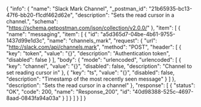{
  "info": {
    "name": "Slack Mark Channel",
    "_postman_id": "21b65935-bc13-47f6-bb20-f1cdf462d62e",
    "description": "Sets the read cursor in a channel.",
    "schema": "https://schema.getpostman.com/json/collection/v2.0.0/"
  },
  "item": [
    {
      "name": "messaging",
      "item": [
        {
          "id": "a5d365d7-04be-4b61-9755-1437d99e1d3c",
          "name": "channels_mark",
          "request": {
            "url": "http://slack.com/api/channels.mark",
            "method": "POST",
            "header": [
              {
                "key": "token",
                "value": "{}",
                "description": "Authentication token",
                "disabled": false
              }
            ],
            "body": {
              "mode": "urlencoded",
              "urlencoded": [
                {
                  "key": "channel",
                  "value": "{}",
                  "disabled": false,
                  "description": "Channel to set reading cursor in"
                },
                {
                  "key": "ts",
                  "value": "{}",
                  "disabled": false,
                  "description": "Timestamp of the most recently seen message"
                }
              ]
            },
            "description": "Sets the read cursor in a channel"
          },
          "response": [
            {
              "status": "OK",
              "code": 200,
              "name": "Response_200",
              "id": "40d98388-525c-4697-8aad-0843fa94a03a"
            }
          ]
        }
      ]
    }
  ]
}